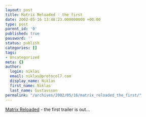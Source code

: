 ```yaml
---
layout: post
title: Matrix Reloaded - the first
date: 2002-05-16 13:48:23.000000000 +00:00
type: post
parent_id: '0'
published: true
password: ''
status: publish
categories: []
tags:
- Uncategorized
meta: {}
author:
  login: niklas
  email: niklas@protocol7.com
  display_name: Niklas
  first_name: Niklas
  last_name: Gustavsson
permalink: "/archives/2002/05/16/matrix_reloaded_the_first/"
---
```

[Matrix Reloaded](http://whatisthematrix.warnerbros.com/rl_cmp/trailer_qt.html) - the first trailer is out...

